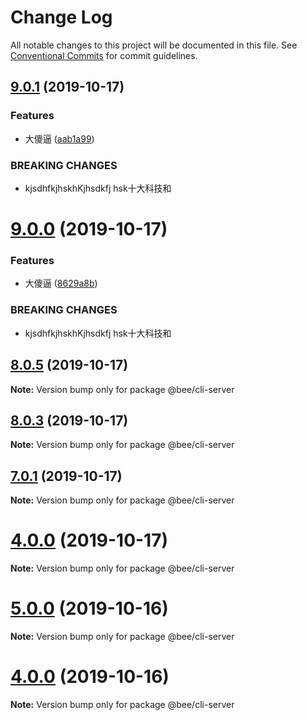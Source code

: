 # Change Log

All notable changes to this project will be documented in this file.
See [Conventional Commits](https://conventionalcommits.org) for commit guidelines.

## [9.0.1](https://github.com/wengpengfei/bee-cli/compare/v9.0.0...v9.0.1) (2019-10-17)


### Features

* 大傻逼 ([aab1a99](https://github.com/wengpengfei/bee-cli/commit/aab1a994ca442a554012325429975d275eaff56e))


### BREAKING CHANGES

* kjsdhfkjhskhKjhsdkfj hsk十大科技和





# [9.0.0](https://github.com/wengpengfei/bee-cli/compare/v8.0.5...v9.0.0) (2019-10-17)


### Features

* 大傻逼 ([8629a8b](https://github.com/wengpengfei/bee-cli/commit/8629a8b9756c7c29d32e15e39d49b18244ed6cb2))


### BREAKING CHANGES

* kjsdhfkjhskhKjhsdkfj hsk十大科技和





## [8.0.5](https://github.com/wengpengfei/bee-cli/compare/v8.0.4...v8.0.5) (2019-10-17)

**Note:** Version bump only for package @bee/cli-server





## [8.0.3](https://github.com/wengpengfei/bee-cli/compare/v8.0.2...v8.0.3) (2019-10-17)

**Note:** Version bump only for package @bee/cli-server






## [7.0.1](https://github.com/wengpengfei/bee-cli/compare/v7.0.0...v7.0.1) (2019-10-17)

**Note:** Version bump only for package @bee/cli-server






# [4.0.0](https://github.com/wengpengfei/bee-cli/compare/v5.0.0...v4.0.0) (2019-10-17)

**Note:** Version bump only for package @bee/cli-server






# [5.0.0](https://github.com/wengpengfei/bee-cli/compare/v4.0.0...v5.0.0) (2019-10-16)

**Note:** Version bump only for package @bee/cli-server






# [4.0.0](https://github.com/wengpengfei/bee-cli/compare/v3.0.0...v4.0.0) (2019-10-16)

**Note:** Version bump only for package @bee/cli-server
